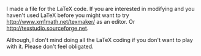 I made a file for the LaTeX code.  If you are interested in modifying and you haven't used LaTeX before you might want to try http://www.xm1math.net/texmaker/ as an editor. Or http://texstudio.sourceforge.net.

Although, I don't mind doing all the LaTeX coding if you don't want to play with it.  Please don't feel obligated.
